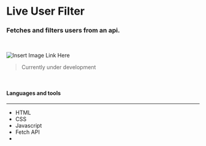 # Live User Filter
### Fetches and filters users from an api.  
<br/>

![Insert Image Link Here]()

> Currently under development 

<br/>

#### Languages and tools 
---

* HTML
* CSS
* Javascript
* Fetch API
* 

